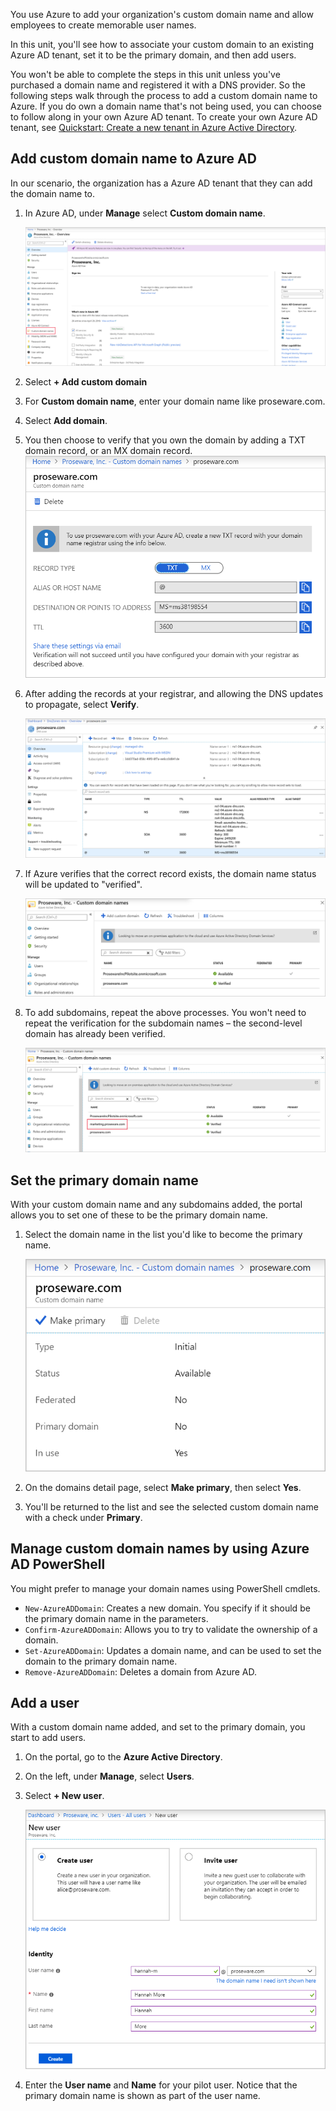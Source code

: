 You use Azure to add your organization's custom domain name and allow employees to create memorable user names.

In this unit, you'll see how to associate your custom domain to an existing Azure AD tenant, set it to be the primary domain, and then add users.

You won't be able to complete the steps in this unit unless you've purchased a domain name and registered it with a DNS provider. So the following steps walk through the process to add a custom domain name to Azure. If you do own a domain name that's not being  used, you can choose to follow along in your own Azure AD tenant. To create your own Azure AD tenant, see [Quickstart: Create a new tenant in Azure Active Directory](https://docs.microsoft.com/azure/active-directory/fundamentals/active-directory-access-create-new-tenant#create-a-new-tenant-for-your-organization).

## Add custom domain name to Azure AD

In our scenario, the organization has a Azure AD tenant that they can add the domain name to.

1. In Azure AD, under **Manage** select **Custom domain name**.

    ![Screenshot showing the Overview page, with Custom domain name highlighted](../media/3-overview-page.png)

1. Select **+ Add custom domain**
1. For **Custom domain name**, enter your domain name like proseware.com.
1. Select **Add domain**.
1. You then choose to verify that you own the domain by adding a TXT domain record, or an MX domain record. 
    ![Screenshot of the verification page for a custom domain name](../media/3-add-a-custom-domain-name.png)

1. After adding the records at your registrar, and allowing the DNS updates to propagate, select **Verify**.

    ![Screenshot of a domain registrar showing a TXT record for the custom domain](../media/3-dns-records.png)

1. If Azure verifies that the correct record exists, the domain name status will be updated to "verified".

    ![Screenshot of a verified domain](../media/3-verified-domain.png)


1. To add subdomains, repeat the above processes. You won't need to repeat the verification for the subdomain names – the second-level domain has already been verified.

    ![Screenshot showing a subdomain added and verified](../media/3-added-subdomain.png)

## Set the primary domain name

With your custom domain name and any subdomains added, the portal allows you to set one of these to be the primary domain name.

1. Select the domain name in the list you'd like to become the primary name.

    ![Screenshot showing the information for a domain](../media/3-make-primary.png)

1. On the domains detail page, select **Make primary**, then select **Yes**.
1. You'll be returned to the list and see the selected custom domain name with a check under **Primary**.

## Manage custom domain names by using Azure AD PowerShell

You might prefer to manage your domain names using PowerShell cmdlets.

- `New-AzureADDomain`: Creates a new domain. You specify if it should be the primary domain name in the parameters.
- `Confirm-AzureADDomain`: Allows you to try to validate the ownership of a domain.
- `Set-AzureADDomain`: Updates a domain name, and can be used to set the domain to the primary domain name.
- `Remove-AzureADDomain`: Deletes a domain from Azure AD.

## Add a user

With a custom domain name added, and set to the primary domain, you start to add users.

1. On the portal, go to the **Azure Active Directory**.
1. On the left, under **Manage**, select **Users**.
1. Select **+ New user**.

   ![Screenshot of adding a new user for a custom domain](../media/3-add-users.png)

1. Enter the **User name** and **Name** for your pilot user. Notice that the primary domain name is shown as part of the user name.
